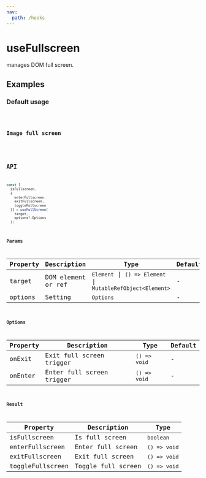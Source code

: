 ```yaml
---
nav:
  path: /hooks
---
```


# useFullscreen

manages DOM full screen.

## Examples

### Default usage

<code src="./demo/demo1.tsx" />

### Image full screen

<code src="./demo/demo2.tsx" />

## API

```typescript
const [
  isFullscreen, 
  {
    enterFullscreen, 
    exitFullscreen, 
    toggleFullscreen 
  }] = useFullScreen(
    target,
    options?:Options
  );
```

### Params

| Property | Description        | Type                                                        | Default |
|----------|--------------------|-------------------------------------------------------------|---------|
| target   | DOM element or ref | `Element` \| `() => Element` \| `MutableRefObject<Element>` | -       |
| options  | Setting            | `Options`                                                   | -       |

### Options

| Property | Description               | Type         | Default |
|----------|---------------------------|--------------|---------|
| onExit   | Exit full screen trigger  | `() => void` | -       |
| onEnter  | Enter full screen trigger | `() => void` | -       |

### Result

| Property         | Description        | Type         |
|------------------|--------------------|--------------|
| isFullscreen     | Is full screen     | `boolean`    |
| enterFullscreen  | Enter full screen  | `() => void` |
| exitFullscreen   | Exit full screen   | `() => void` |
| toggleFullscreen | Toggle full screen | `() => void` |
